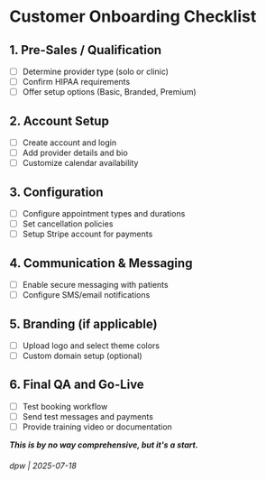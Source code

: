 
# Customer Onboarding Checklist

## 1. Pre-Sales / Qualification

- [ ] Determine provider type (solo or clinic)
- [ ] Confirm HIPAA requirements
- [ ] Offer setup options (Basic, Branded, Premium)

## 2. Account Setup

- [ ] Create account and login
- [ ] Add provider details and bio
- [ ] Customize calendar availability

## 3. Configuration

- [ ] Configure appointment types and durations
- [ ] Set cancellation policies
- [ ] Setup Stripe account for payments

## 4. Communication & Messaging

- [ ] Enable secure messaging with patients
- [ ] Configure SMS/email notifications

## 5. Branding (if applicable)

- [ ] Upload logo and select theme colors
- [ ] Custom domain setup (optional)

## 6. Final QA and Go-Live

- [ ] Test booking workflow
- [ ] Send test messages and payments
- [ ] Provide training video or documentation

**_This is by no way comprehensive, but it's a start._**

###### dpw | 2025-07-18
